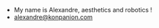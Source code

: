 - My name is Alexandre, aesthetics and robotics !
- alexandre@konpanion.com

<!---
My Repo on robot movements and modeling!
--->
